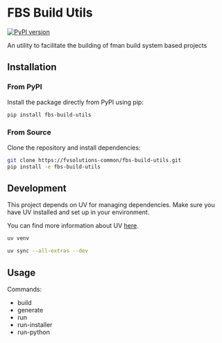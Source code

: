 # FBS Build Utils

[![PyPI version](https://badge.fury.io/py/fbs-build-utils.svg)](https://pypi.org/project/fbs-build-utils)

An utility to facilitate the building of fman build system based projects

## Installation

### From PyPI

Install the package directly from PyPI using pip:

```bash
pip install fbs-build-utils
```

### From Source

Clone the repository and install dependencies:

```bash
git clone https://fvsolutions-common/fbs-build-utils.git
pip install -e fbs-build-utils
```

## Development

This project depends on UV for managing dependencies.
Make sure you have UV installed and set up in your environment.

You can find more information about UV [here](https://docs.astral.sh/uv/getting-started/installation/).

```bash
uv venv
```

```bash
uv sync --all-extras --dev
```

## Usage

Commands:

* build
* generate
* run
* run-installer
* run-python
